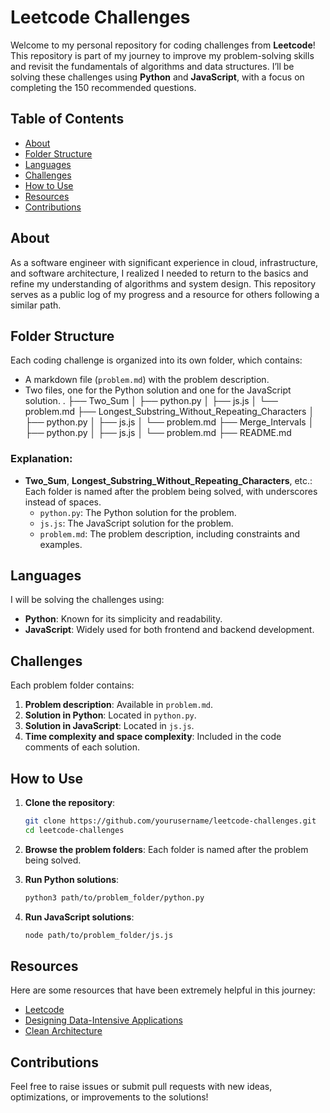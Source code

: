 # Leetcode Challenges

Welcome to my personal repository for coding challenges from **Leetcode**! This repository is part of my journey to improve my problem-solving skills and revisit the fundamentals of algorithms and data structures. I’ll be solving these challenges using **Python** and **JavaScript**, with a focus on completing the 150 recommended questions.

## Table of Contents

- [About](#about)
- [Folder Structure](#folder-structure)
- [Languages](#languages)
- [Challenges](#challenges)
- [How to Use](#how-to-use)
- [Resources](#resources)
- [Contributions](#contributions)

## About

As a software engineer with significant experience in cloud, infrastructure, and software architecture, I realized I needed to return to the basics and refine my understanding of algorithms and system design. This repository serves as a public log of my progress and a resource for others following a similar path.

## Folder Structure

Each coding challenge is organized into its own folder, which contains:

- A markdown file (`problem.md`) with the problem description.
- Two files, one for the Python solution and one for the JavaScript solution.
  . ├── Two_Sum │ ├── python.py │ ├── js.js │ └── problem.md ├── Longest_Substring_Without_Repeating_Characters │ ├── python.py │ ├── js.js │ └── problem.md ├── Merge_Intervals │ ├── python.py │ ├── js.js │ └── problem.md ├── README.md

### Explanation:

- **Two_Sum**, **Longest_Substring_Without_Repeating_Characters**, etc.: Each folder is named after the problem being solved, with underscores instead of spaces.
  - `python.py`: The Python solution for the problem.
  - `js.js`: The JavaScript solution for the problem.
  - `problem.md`: The problem description, including constraints and examples.

## Languages

I will be solving the challenges using:

- **Python**: Known for its simplicity and readability.
- **JavaScript**: Widely used for both frontend and backend development.

## Challenges

Each problem folder contains:

1. **Problem description**: Available in `problem.md`.
2. **Solution in Python**: Located in `python.py`.
3. **Solution in JavaScript**: Located in `js.js`.
4. **Time complexity and space complexity**: Included in the code comments of each solution.

## How to Use

1. **Clone the repository**:

   ```bash
   git clone https://github.com/yourusername/leetcode-challenges.git
   cd leetcode-challenges
   ```

2. **Browse the problem folders**: Each folder is named after the problem being solved.

3. **Run Python solutions**:

   ```bash
   python3 path/to/problem_folder/python.py
   ```

4. **Run JavaScript solutions**:
   ```bash
   node path/to/problem_folder/js.js
   ```

## Resources

Here are some resources that have been extremely helpful in this journey:

- [Leetcode](https://leetcode.com/)
- [Designing Data-Intensive Applications](https://dataintensive.net/)
- [Clean Architecture](https://www.oreilly.com/library/view/clean-architecture-a/9780134494272/)

## Contributions

Feel free to raise issues or submit pull requests with new ideas, optimizations, or improvements to the solutions!
